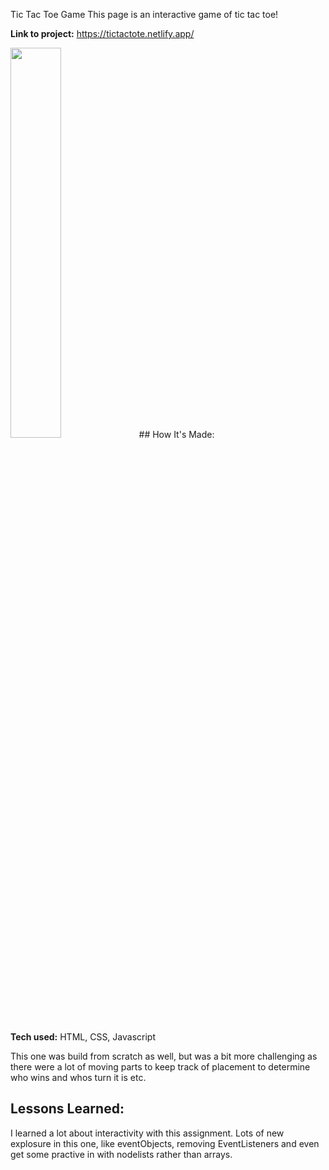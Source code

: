 Tic Tac Toe Game
This page is an interactive game of tic tac toe!

**Link to project:**  https://tictactote.netlify.app/


<img src="https://i.imgur.com/eseRLz3.png" width=40% height=40%>
## How It's Made:

**Tech used:** HTML, CSS, Javascript

This one was build from scratch as well, but was a bit more challenging as there were a lot of moving parts to keep track of placement to determine who wins and whos turn it is etc.

## Lessons Learned:

I learned a lot about interactivity with this assignment. Lots of new explosure in this one, like eventObjects, removing EventListeners and even get some practive in with nodelists rather than arrays.
